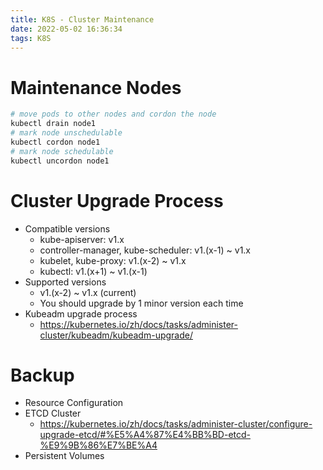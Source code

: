 ```yaml
---
title: K8S - Cluster Maintenance
date: 2022-05-02 16:36:34
tags: K8S
---
```


# Maintenance Nodes
```sh
# move pods to other nodes and cordon the node
kubectl drain node1
# mark node unschedulable
kubectl cordon node1
# mark node schedulable
kubectl uncordon node1
```

# Cluster Upgrade Process
- Compatible versions
  - kube-apiserver: v1.x
  - controller-manager, kube-scheduler: v1.(x-1) ~ v1.x
  - kubelet, kube-proxy: v1.(x-2) ~ v1.x
  - kubectl: v1.(x+1) ~ v1.(x-1)
- Supported versions
  - v1.(x-2) ~ v1.x (current)
  - You should upgrade by 1 minor version each time
- Kubeadm upgrade process
  - https://kubernetes.io/zh/docs/tasks/administer-cluster/kubeadm/kubeadm-upgrade/

# Backup
- Resource Configuration
- ETCD Cluster
  - https://kubernetes.io/zh/docs/tasks/administer-cluster/configure-upgrade-etcd/#%E5%A4%87%E4%BB%BD-etcd-%E9%9B%86%E7%BE%A4
- Persistent Volumes
